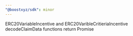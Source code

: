 ```yaml
---
"@boostxyz/sdk": minor
---
```


ERC20VariableIncentive and ERC20VaribleCritieriaIncentive decodeClaimData functions return Promise<bigint>
